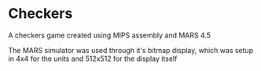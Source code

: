 # Checkers
A checkers game created using MIPS assembly and MARS 4.5

The MARS simulator was used through it's bitmap display, which was setup in 4x4 for the units and 512x512 for the display itself
